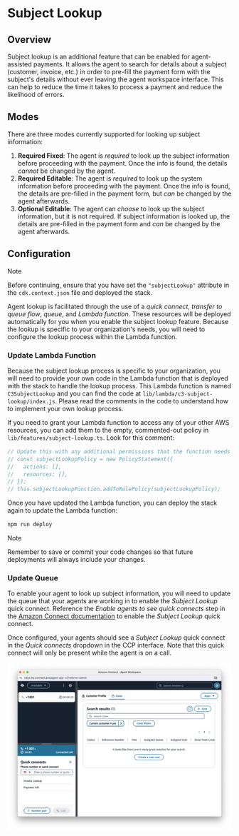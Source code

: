 # Subject Lookup

## Overview

Subject lookup is an additional feature that can be enabled for agent-assisted payments. It allows the agent to search for details about a subject (customer, invoice, etc.) in order to pre-fill the payment form with the subject's details without ever leaving the agent workspace interface. This can help to reduce the time it takes to process a payment and reduce the likelihood of errors.

## Modes

There are three modes currently supported for looking up subject information:

1. **Required Fixed**: The agent is _required_ to look up the subject information before proceeding with the payment. Once the info is found, the details _cannot_ be changed by the agent.
2. **Required Editable**: The agent is _required_ to look up the system information before proceeding with the payment. Once the info is found, the details are pre-filled in the payment form, but _can_ be changed by the agent afterwards.
3. **Optional Editable**: The agent can _choose_ to look up the subject information, but it is not required. If subject information is looked up, the details are pre-filled in the payment form and _can_ be changed by the agent afterwards.

## Configuration

> [!NOTE]
> Before continuing, ensure that you have set the `"subjectLookup"` attribute in the `cdk.context.json` file and deployed the stack.

Agent lookup is facilitated through the use of a _quick connect_, _transfer to queue flow_, _queue_, and _Lambda function_. These resources will be deployed automatically for you when you enable the subject lookup feature. Because the lookup is specific to your organization's needs, you will need to configure the lookup process within the Lambda function.

### Update Lambda Function

Because the subject lookup process is specific to your organization, you will need to provide your own code in the Lambda function that is deployed with the stack to handle the lookup process. This Lambda function is named `C3SubjectLookup` and you can find the code at `lib/lambda/c3-subject-lookup/index.js`. Please read the comments in the code to understand how to implement your own lookup process.

If you need to grant your Lambda function to access any of your other AWS resources, you can add them to the empty, commented-out policy in `lib/features/subject-lookup.ts`. Look for this comment:

```typescript
// Update this with any additional permissions that the function needs for your subject lookup.
// const subjectLookupPolicy = new PolicyStatement({
//   actions: [],
//   resources: [],
// });
// this.subjectLookupFunction.addToRolePolicy(subjectLookupPolicy);
```

Once you have updated the Lambda function, you can deploy the stack again to update the Lambda function:

```bash
npm run deploy
```

> [!NOTE]
> Remember to save or commit your code changes so that future deployments will always include your changes.

### Update Queue

To enable your agent to look up subject information, you will need to update the queue that your agents are working in to enable the _Subject Lookup_ quick connect. Reference the _Enable agents to see quick connects_ step in the [Amazon Connect documentation](https://docs.aws.amazon.com/connect/latest/adminguide/quick-connects.html#step2-enable-agents-to-see-quick-connects) to enable the _Subject Lookup_ quick connect.

Once configured, your agents should see a _Subject Lookup_ quick connect in the _Quick connects_ dropdown in the CCP interface. Note that this quick connect will only be present while the agent is on a call.

![Screenshot of the Amazon Connect agent workspace interface. The quick connects dropdown in the bottom left is expanded showing a quick connect called "Payment IVR"](../images/agent-workspace-quick-connects.png 'Amazon Connect Quick Connects')
